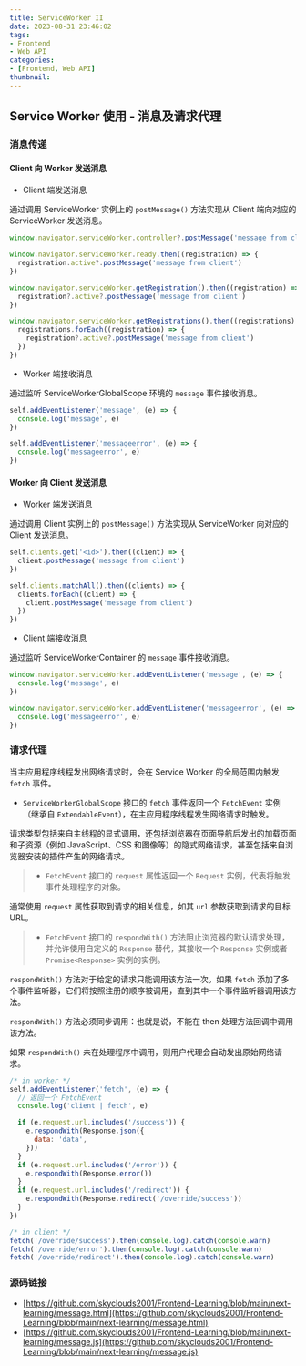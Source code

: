 ```yaml
---
title: ServiceWorker II
date: 2023-08-31 23:46:02
tags:
- Frontend
- Web API
categories:
- [Frontend, Web API]
thumbnail:
---
```


## Service Worker 使用 - 消息及请求代理

### 消息传递

#### Client 向 Worker 发送消息

* Client 端发送消息

通过调用 ServiceWorker 实例上的 `postMessage()` 方法实现从 Client 端向对应的 ServiceWorker 发送消息。

```js
window.navigator.serviceWorker.controller?.postMessage('message from client')

window.navigator.serviceWorker.ready.then((registration) => {
  registration.active?.postMessage('message from client')
})

window.navigator.serviceWorker.getRegistration().then((registration) => {
  registration?.active?.postMessage('message from client')
})

window.navigator.serviceWorker.getRegistrations().then((registrations) => {
  registrations.forEach((registration) => {
    registration?.active?.postMessage('message from client')
  })
})
```

* Worker 端接收消息

通过监听 ServiceWorkerGlobalScope 环境的 `message` 事件接收消息。

```js
self.addEventListener('message', (e) => {
  console.log('message', e)
})

self.addEventListener('messageerror', (e) => {
  console.log('messageerror', e)
})
```

#### Worker 向 Client 发送消息

* Worker 端发送消息

通过调用 Client 实例上的 `postMessage()` 方法实现从 ServiceWorker 向对应的 Client 发送消息。

```js
self.clients.get('<id>').then((client) => {
  client.postMessage('message from client')
})

self.clients.matchAll().then((clients) => {
  clients.forEach((client) => {
    client.postMessage('message from client')
  })
})
```

* Client 端接收消息

通过监听 ServiceWorkerContainer 的 `message` 事件接收消息。

```js
window.navigator.serviceWorker.addEventListener('message', (e) => {
  console.log('message', e)
})

window.navigator.serviceWorker.addEventListener('messageerror', (e) => {
  console.log('messageerror', e)
})
```

### 请求代理

当主应用程序线程发出网络请求时，会在 Service Worker 的全局范围内触发 `fetch` 事件。

* `ServiceWorkerGlobalScope` 接口的 `fetch` 事件返回一个 `FetchEvent` 实例（继承自 `ExtendableEvent`），在主应用程序线程发生网络请求时触发。

请求类型包括来自主线程的显式调用，还包括浏览器在页面导航后发出的加载页面和子资源（例如 JavaScript、CSS 和图像等）的隐式网络请求，甚至包括来自浏览器安装的插件产生的网络请求。

> * `FetchEvent` 接口的 `request` 属性返回一个 `Request` 实例，代表将触发事件处理程序的对象。

通常使用 `request` 属性获取到请求的相关信息，如其 `url` 参数获取到请求的目标 URL。

> * `FetchEvent` 接口的 `respondWith()` 方法阻止浏览器的默认请求处理，并允许使用自定义的 `Response` 替代，其接收一个 `Response` 实例或者 `Promise<Response>` 实例的实例。

`respondWith()` 方法对于给定的请求只能调用该方法一次。如果 `fetch` 添加了多个事件监听器，它们将按照注册的顺序被调用，直到其中一个事件监听器调用该方法。

`respondWith()` 方法必须同步调用：也就是说，不能在 then 处理方法回调中调用该方法。

如果 `respondWith()` 未在处理程序中调用，则用户代理会自动发出原始网络请求。

```js
/* in worker */
self.addEventListener('fetch', (e) => {
  // 返回一个 FetchEvent
  console.log('client | fetch', e)

  if (e.request.url.includes('/success')) {
    e.respondWith(Response.json({
      data: 'data',
    }))
  }
  if (e.request.url.includes('/error')) {
    e.respondWith(Response.error())
  }
  if (e.request.url.includes('/redirect')) {
    e.respondWith(Response.redirect('/override/success'))
  }
})

/* in client */
fetch('/override/success').then(console.log).catch(console.warn)
fetch('/override/error').then(console.log).catch(console.warn)
fetch('/override/redirect').then(console.log).catch(console.warn)
```

### 源码链接

* [https://github.com/skyclouds2001/Frontend-Learning/blob/main/next-learning/message.html](https://github.com/skyclouds2001/Frontend-Learning/blob/main/next-learning/message.html)
* [https://github.com/skyclouds2001/Frontend-Learning/blob/main/next-learning/message.js](https://github.com/skyclouds2001/Frontend-Learning/blob/main/next-learning/message.js)
